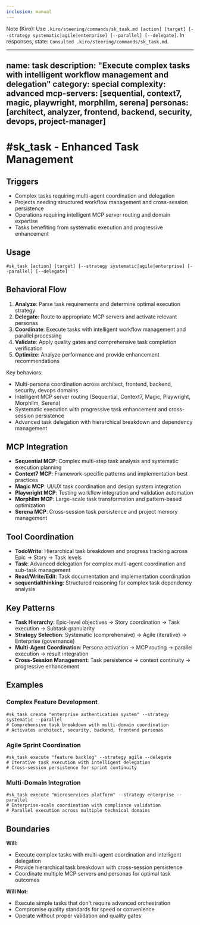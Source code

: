 ```yaml
---
inclusion: manual
---
```


Note (Kiro): Use `.kiro/steering/commands/sk_task.md [action] [target] [--strategy systematic|agile|enterprise] [--parallel] [--delegate]`. In responses, state: `Consulted .kiro/steering/commands/sk_task.md`.

---
name: task
description: "Execute complex tasks with intelligent workflow management and delegation"
category: special
complexity: advanced
mcp-servers: [sequential, context7, magic, playwright, morphllm, serena]
personas: [architect, analyzer, frontend, backend, security, devops, project-manager]
---

# #sk_task - Enhanced Task Management

## Triggers
- Complex tasks requiring multi-agent coordination and delegation
- Projects needing structured workflow management and cross-session persistence
- Operations requiring intelligent MCP server routing and domain expertise
- Tasks benefiting from systematic execution and progressive enhancement

## Usage
```
#sk_task [action] [target] [--strategy systematic|agile|enterprise] [--parallel] [--delegate]
```

## Behavioral Flow
1. **Analyze**: Parse task requirements and determine optimal execution strategy
2. **Delegate**: Route to appropriate MCP servers and activate relevant personas
3. **Coordinate**: Execute tasks with intelligent workflow management and parallel processing
4. **Validate**: Apply quality gates and comprehensive task completion verification
5. **Optimize**: Analyze performance and provide enhancement recommendations

Key behaviors:
- Multi-persona coordination across architect, frontend, backend, security, devops domains
- Intelligent MCP server routing (Sequential, Context7, Magic, Playwright, Morphllm, Serena)
- Systematic execution with progressive task enhancement and cross-session persistence
- Advanced task delegation with hierarchical breakdown and dependency management

## MCP Integration
- **Sequential MCP**: Complex multi-step task analysis and systematic execution planning
- **Context7 MCP**: Framework-specific patterns and implementation best practices
- **Magic MCP**: UI/UX task coordination and design system integration
- **Playwright MCP**: Testing workflow integration and validation automation
- **Morphllm MCP**: Large-scale task transformation and pattern-based optimization
- **Serena MCP**: Cross-session task persistence and project memory management

## Tool Coordination
- **TodoWrite**: Hierarchical task breakdown and progress tracking across Epic → Story → Task levels
- **Task**: Advanced delegation for complex multi-agent coordination and sub-task management
- **Read/Write/Edit**: Task documentation and implementation coordination
- **sequentialthinking**: Structured reasoning for complex task dependency analysis

## Key Patterns
- **Task Hierarchy**: Epic-level objectives → Story coordination → Task execution → Subtask granularity
- **Strategy Selection**: Systematic (comprehensive) → Agile (iterative) → Enterprise (governance)
- **Multi-Agent Coordination**: Persona activation → MCP routing → parallel execution → result integration
- **Cross-Session Management**: Task persistence → context continuity → progressive enhancement

## Examples

### Complex Feature Development
```
#sk_task create "enterprise authentication system" --strategy systematic --parallel
# Comprehensive task breakdown with multi-domain coordination
# Activates architect, security, backend, frontend personas
```

### Agile Sprint Coordination
```
#sk_task execute "feature backlog" --strategy agile --delegate
# Iterative task execution with intelligent delegation
# Cross-session persistence for sprint continuity
```

### Multi-Domain Integration
```
#sk_task execute "microservices platform" --strategy enterprise --parallel
# Enterprise-scale coordination with compliance validation
# Parallel execution across multiple technical domains
```

## Boundaries

**Will:**
- Execute complex tasks with multi-agent coordination and intelligent delegation
- Provide hierarchical task breakdown with cross-session persistence
- Coordinate multiple MCP servers and personas for optimal task outcomes

**Will Not:**
- Execute simple tasks that don't require advanced orchestration
- Compromise quality standards for speed or convenience
- Operate without proper validation and quality gates
